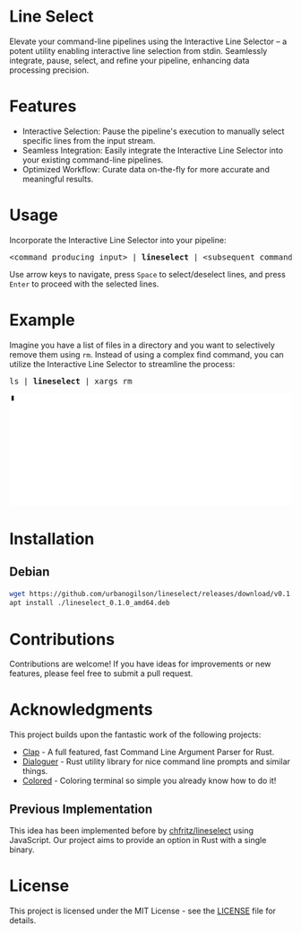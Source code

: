 # Line Select

Elevate your command-line pipelines using the Interactive Line Selector – a potent utility enabling interactive line selection from stdin. Seamlessly integrate, pause, select, and refine your pipeline, enhancing data processing precision.

# Features
- Interactive Selection: Pause the pipeline's execution to manually select specific lines from the input stream.
- Seamless Integration: Easily integrate the Interactive Line Selector into your existing command-line pipelines.
- Optimized Workflow: Curate data on-the-fly for more accurate and meaningful results.

# Usage

Incorporate the Interactive Line Selector into your pipeline:

<pre>
&lt;command producing input&gt; | <b>lineselect</b> | &lt;subsequent command&gt;
</pre>

Use arrow keys to navigate, press `Space` to select/deselect lines, and press `Enter` to proceed with the selected lines.

# Example

Imagine you have a list of files in a directory and you want to selectively remove them using `rm`. Instead of using a complex find command, you can utilize the Interactive Line Selector to streamline the process:

<pre>
ls | <b>lineselect</b> | xargs rm
</pre>

![Example](.github/example.gif)

# Installation

## Debian

```bash
wget https://github.com/urbanogilson/lineselect/releases/download/v0.1.0/lineselect_0.1.0_amd64.deb
apt install ./lineselect_0.1.0_amd64.deb
```

# Contributions

Contributions are welcome! If you have ideas for improvements or new features, please feel free to submit a pull request.

# Acknowledgments

This project builds upon the fantastic work of the following projects:

- [Clap](https://github.com/clap-rs/clap) - A full featured, fast Command Line Argument Parser for Rust.
- [Dialoguer](https://github.com/console-rs/dialoguer) - Rust utility library for nice command line prompts and similar things.
- [Colored](https://github.com/colored-rs/colored) - Coloring terminal so simple you already know how to do it!

## Previous Implementation

This idea has been implemented before by [chfritz/lineselect](https://github.com/chfritz/lineselect) using JavaScript. Our project aims to provide an option in Rust with a single binary.

# License

This project is licensed under the MIT License - see the [LICENSE](LICENSE) file for details.
